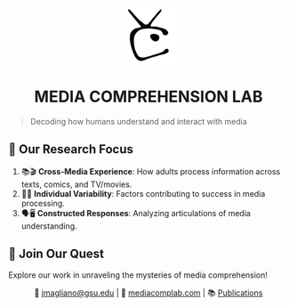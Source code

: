 

<p align="center">
  <img src="logo_black.png" alt="Media Comprehension Lab Logo" width="100"/>
</p>
<h1 align="center">MEDIA COMPREHENSION LAB</h1>


> Decoding how humans understand and interact with media

## 🎯 Our Research Focus

1. 📚🎬 **Cross-Media Experience**: How adults process information across texts, comics, and TV/movies.
2. 🧠💪 **Individual Variability**: Factors contributing to success in media processing.
3. 🗣️🖥️ **Constructed Responses**: Analyzing articulations of media understanding.

## 🚀 Join Our Quest

Explore our work in unraveling the mysteries of media comprehension!

<div align="center">

📧 [jmagliano@gsu.edu](mailto:jmagliano@gsu.edu) | 🔗 [mediacomplab.com](http://mediacomplab.com) | 📚 [Publications](https://mediacomplab.com/publications/)

</div>
